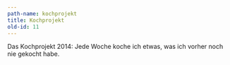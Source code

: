```yaml
---
path-name: kochprojekt
title: Kochprojekt
old-id: 11
---
```


<p>Das Kochprojekt 2014: Jede Woche koche ich etwas, was ich vorher noch nie gekocht habe.</p>


